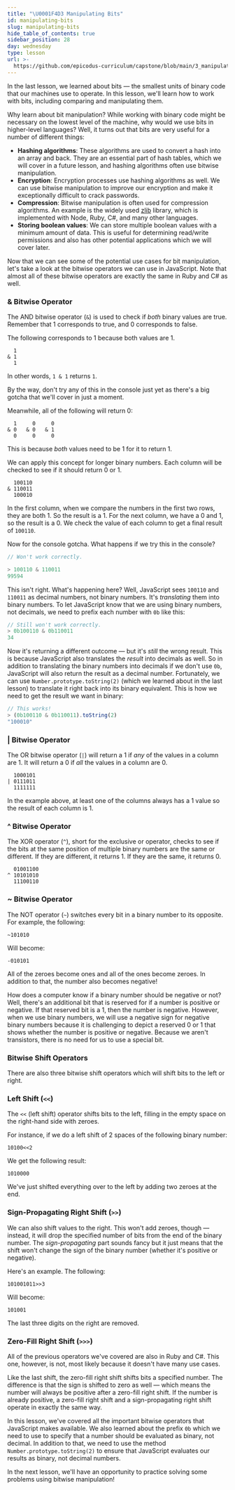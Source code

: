```yaml
---
title: "\U0001F4D3 Manipulating Bits"
id: manipulating-bits
slug: manipulating-bits
hide_table_of_contents: true
sidebar_position: 28
day: wednesday
type: lesson
url: >-
  https://github.com/epicodus-curriculum/capstone/blob/main/3_manipulating_bits.md
---
```


In the last lesson, we learned about bits — the smallest units of binary code that our machines use to operate. In this lesson, we'll learn how to work with bits, including comparing and manipulating them.

Why learn about bit manipulation? While working with binary code might be necessary on the lowest level of the machine, why would we use bits in higher-level languages? Well, it turns out that bits are very useful for a number of different things:

* **Hashing algorithms**: These algorithms are used to convert a hash into an array and back. They are an essential part of hash tables, which we will cover in a future lesson, and hashing algorithms often use bitwise manipulation.
* **Encryption**: Encryption processes use hashing algorithms as well. We can use bitwise manipulation to improve our encryption and make it exceptionally difficult to crack passwords.
* **Compression**: Bitwise manipulation is often used for compression algorithms. An example is the widely used [zlib](https://www.euccas.me/zlib/) library, which is implemented with Node, Ruby, C#, and many other languages.
* **Storing boolean values**: We can store multiple boolean values with a minimum amount of data. This is useful for determining read/write permissions and also has other potential applications which we will cover later.

Now that we can see some of the potential use cases for bit manipulation, let's take a look at the bitwise operators we can use in JavaScript. Note that almost all of these bitwise operators are exactly the same in Ruby and C# as well.

### & Bitwise Operator

The AND bitwise operator (`&`) is used to check if _both_ binary values are true. Remember that 1 corresponds to true, and 0 corresponds to false.

The following corresponds to 1 because both values are 1.

```
  1
& 1
  1
```

In other words, `1 & 1` returns `1`.

By the way, don't try any of this in the console just yet as there's a big gotcha that we'll cover in just a moment.

Meanwhile, all of the following will return 0:

```
  1     0     0
& 0   & 0   & 1
  0     0     0
```

This is because _both_ values need to be 1 for it to return 1.

We can apply this concept for longer binary numbers. Each column will be checked to see if it should return 0 or 1.

```
  100110
& 110011
  100010
```

In the first column, when we compare the numbers in the first two rows, they are both 1. So the result is a 1. For the next column, we have a 0 and 1, so the result is a 0. We check the value of each column to get a final result of `100110`.

Now for the console gotcha. What happens if we try this in the console?

```js
// Won't work correctly.

> 100110 & 110011
99594
```

This isn't right. What's happening here? Well, JavaScript sees `100110` and `110011` as decimal numbers, not binary numbers. It's _translating_ them into binary numbers. To let JavaScript know that we are using binary numbers, not decimals, we need to prefix each number with `0b` like this:

```js
// Still won't work correctly.
> 0b100110 & 0b110011
34
```

Now it's returning a different outcome — but it's _still_ the wrong result. This is because JavaScript also translates the _result_ into decimals as well. So in addition to translating the binary numbers into decimals if we don't use `0b`, JavaScript will also return the result as a decimal number. Fortunately, we can use `Number.prototype.toString(2)` (which we learned about in the last lesson) to translate it right back into its binary equivalent. This is how we need to get the result we want in binary:

```js
// This works!
> (0b100110 & 0b110011).toString(2)
"100010"
```

### | Bitwise Operator

The OR bitwise operator (`|`) will return a 1 if _any_ of the values in a column are 1. It will return a 0 if _all_ the values in a column are 0.

```
  1000101
| 0111011
  1111111
```

In the example above, at least one of the columns always has a 1 value so the result of each column is 1.

### ^ Bitwise Operator

The XOR operator (`^`), short for the exclusive or operator, checks to see if the bits at the same position of multiple binary numbers are the same or different. If they are different, it returns 1. If they are the same, it returns 0.

```
  01001100
^ 10101010
  11100110
```

### ~ Bitwise Operator

The NOT operator (`~`) switches every bit in a binary number to its opposite. For example, the following:

```
~101010
```

Will become:

```
-010101
```

All of the zeroes become ones and all of the ones become zeroes. In addition to that, the number also becomes negative!

How does a computer know if a binary number should be negative or not? Well, there's an additional bit that is reserved for if a number is positive or negative. If that reserved bit is a 1, then the number is negative. However, when we use binary numbers, we will use a negative sign for negative binary numbers because it is challenging to depict a reserved 0 or 1 that shows whether the number is positive or negative. Because we aren't transistors, there is no need for us to use a special bit.

### Bitwise Shift Operators

There are also three bitwise shift operators which will shift bits to the left or right.

### Left Shift (`<<`)

The `<<` (left shift) operator shifts bits to the left, filling in the empty space on the right-hand side with zeroes.

For instance, if we do a left shift of 2 spaces of the following binary number:

```
10100<<2
```

We get the following result:

```
1010000
```

We've just shifted everything over to the left by adding two zeroes at the end.

### Sign-Propagating Right Shift (`>>`)

We can also shift values to the right. This won't add zeroes, though — instead, it will drop the specified number of bits from the end of the binary number. The _sign-propagating_ part sounds fancy but it just means that the shift won't change the sign of the binary number (whether it's positive or negative).

Here's an example. The following:

```
101001011>>3
```

Will become:

```
101001
```

The last three digits on the right are removed.

### Zero-Fill Right Shift (`>>>`)

All of the previous operators we've covered are also in Ruby and C#. This one, however, is not, most likely because it doesn't have many use cases.

Like the last shift, the zero-fill right shift shifts bits a specified number. The difference is that the sign is shifted to zero as well — which means the number will always be positive after a zero-fill right shift. If the number is already positive, a zero-fill right shift and a sign-propagating right shift operate in exactly the same way.

In this lesson, we've covered all the important bitwise operators that JavaScript makes available. We also learned about the prefix `0b` which we need to use to specify that a number should be evaluated as binary, not decimal. In addition to that, we need to use the method `Number.prototype.toString(2)` to ensure that JavaScript evaluates our results as binary, not decimal numbers.

In the next lesson, we'll have an opportunity to practice solving some problems using bitwise manipulation!